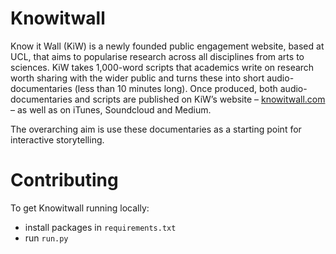 Knowitwall
==========
Know it Wall (KiW) is a newly founded public engagement website, based at UCL, that aims to popularise research across all disciplines from arts to sciences.
KiW takes 1,000-word scripts that academics write on research worth sharing with the wider public and turns these into short audio-documentaries (less than 10 minutes long). Once produced, both audio-documentaries and scripts are published on KiW’s website – [knowitwall.com](http://knowitwall.com/) – as well as on iTunes, Soundcloud and Medium.

The overarching aim is use these documentaries as a starting point for interactive storytelling.

# Contributing


To get Knowitwall running locally:

- install packages in `requirements.txt`
- run `run.py`
